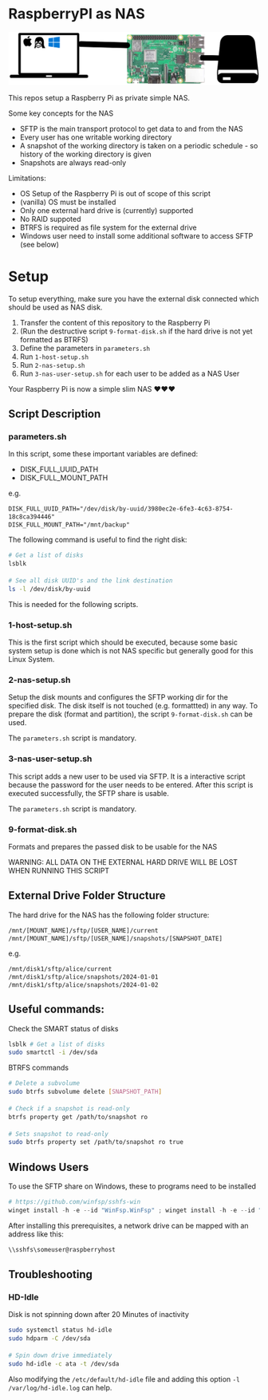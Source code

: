 # RaspberryPI as NAS

![raspberry pi nas](resources/overview.png "Raspberry PI NAS")

This repos setup a Raspberry Pi as private simple NAS.

Some key concepts for the NAS
* SFTP is the main transport protocol to get data to and from the NAS
* Every user has one writable working directory
* A snapshot of the working directory is taken on a periodic schedule - so history of the working directory is given
* Snapshots are always read-only


Limitations:
* OS Setup of the Raspberry Pi is out of scope of this script
* (vanilla) OS must be installed
* Only one external hard drive is (currently) supported
* No RAID suppoted
* BTRFS is required as file system for the external drive
* Windows user need to install some additional software to access SFTP (see below)


# Setup

To setup everything, make sure you have the external disk connected which should be used as NAS disk.

1. Transfer the content of this repository to the Raspberry Pi
1. (Run the destructive script `9-format-disk.sh` if the hard drive is not yet formatted as BTRFS)
1. Define the parameters in `parameters.sh`
1. Run `1-host-setup.sh`
1. Run `2-nas-setup.sh`
1. Run `3-nas-user-setup.sh` for each user to be added as a NAS User

Your Raspberry Pi is now a simple slim NAS ♥♥♥


## Script Description

### parameters.sh

In this script, some these important variables are defined:

* DISK_FULL_UUID_PATH
* DISK_FULL_MOUNT_PATH

e.g.

```
DISK_FULL_UUID_PATH="/dev/disk/by-uuid/3980ec2e-6fe3-4c63-8754-18c8ca394446"
DISK_FULL_MOUNT_PATH="/mnt/backup"
```

The following command is useful to find the right disk:
```bash
# Get a list of disks
lsblk

# See all disk UUID's and the link destination
ls -l /dev/disk/by-uuid
```

This is needed for the following scripts.

### 1-host-setup.sh

This is the first script which should be executed, because some basic system setup is done which is not NAS specific but generally good for this Linux System.


### 2-nas-setup.sh

Setup the disk mounts and configures the SFTP working dir for the specified disk.
The disk itself is not touched (e.g. formattted) in any way. To prepare the disk (format and partition), the script `9-format-disk.sh` can be used.

The `parameters.sh` script is mandatory.


### 3-nas-user-setup.sh

This script adds a new user to be used via SFTP. It is a interactive script because the password for the user needs to be entered.
After this script is executed successfully, the SFTP share is usable.

The `parameters.sh` script is mandatory.


### 9-format-disk.sh

Formats and prepares the passed disk to be usable for the NAS

WARNING: ALL DATA ON THE EXTERNAL HARD DRIVE WILL BE LOST WHEN RUNNING THIS SCRIPT



## External Drive Folder Structure

The hard drive for the NAS has the following folder structure:

```
/mnt/[MOUNT_NAME]/sftp/[USER_NAME]/current
/mnt/[MOUNT_NAME]/sftp/[USER_NAME]/snapshots/[SNAPSHOT_DATE]
```


e.g.

```
/mnt/disk1/sftp/alice/current
/mnt/disk1/sftp/alice/snapshots/2024-01-01
/mnt/disk1/sftp/alice/snapshots/2024-01-02
```


## Useful commands:

Check the SMART status of disks

```bash
lsblk # Get a list of disks
sudo smartctl -i /dev/sda
```

BTRFS commands

```bash
# Delete a subvolume
sudo btrfs subvolume delete [SNAPSHOT_PATH]

# Check if a snapshot is read-only
btrfs property get /path/to/snapshot ro

# Sets snapshot to read-only
sudo btrfs property set /path/to/snapshot ro true
```


## Windows Users

To use the SFTP share on Windows, these to programs need to be installed

```ps1
# https://github.com/winfsp/sshfs-win
winget install -h -e --id "WinFsp.WinFsp" ; winget install -h -e --id "SSHFS-Win.SSHFS-Win"
```

After installing this prerequisites, a network drive can be mapped with an address like this:

```ps1
\\sshfs\someuser@raspberryhost
```

## Troubleshooting

### HD-Idle

Disk is not spinning down after 20 Minutes of inactivity

```bash
sudo systemctl status hd-idle
sudo hdparm -C /dev/sda

# Spin down drive immediately
sudo hd-idle -c ata -t /dev/sda
```

Also modifying the `/etc/default/hd-idle` file and adding this option `-l /var/log/hd-idle.log` can help.


